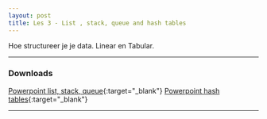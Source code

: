 ```yaml
---
layout: post
title: Les 3 - List , stack, queue and hash tables
---
```


Hoe structureer je je data. Linear en Tabular.

***

### Downloads

[Powerpoint list, stack, queue](https://drive.google.com/file/d/1ILSYnvrUza5OT9Gj267yFuJvnEFsLtLI/view?usp=sharing){:target="_blank"}
[Powerpoint hash tables](https://drive.google.com/file/d/1ozJLM_hfVRvO7GlIFi5GO5OVSgoIA72X/view?usp=sharing){:target="_blank"}

***